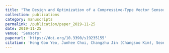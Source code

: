 ```yaml
---
title: "The Design and Optimization of a Compressive-Type Vector Sensor Utilizing a PMN-28PT Piezoelectric Single-Crystal"
collection: publications
category: manuscripts
permalink: /publication/paper_2019-11-25
date: 2019-11-25
venue: 'Sensors'
paperurl: 'https://doi.org/10.3390/s19235155'
citation: 'Hong Goo Yeo, Junhee Choi, Changzhu Jin (Changsoo Kim), Seonghun Pyo, Yongrae Roh and Honngsoo Choi, 2019, "The Design and Optimization of a Compressive-Type Vector Sensor Utilizing a PMN-28PT Piezoelectric Single-Crystal", <i>Sensors</i>. 102909.'
---
```


